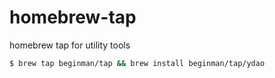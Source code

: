 # homebrew-tap
homebrew tap for utility tools

```bash
$ brew tap beginman/tap && brew install beginman/tap/ydao
```
